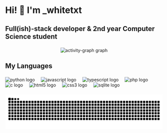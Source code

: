 <h1 align="left">Hi! 👋 I'm _whitetxt</h1>

###

<h2 align="left">Full(ish)-stack developer & 2nd year Computer Science student</h2>

###

<!--<div align="left">
  <img src="https://github-readme-stats.vercel.app/api?username=whitetxt&hide_title=false&hide_rank=false&show_icons=true&include_all_commits=true&count_private=true&disable_animations=false&theme=dark&locale=en&hide_border=false&order=1" height="150" alt="stats graph"  />
 <img align="right" height="150" src="https://whitetxt.dev/static/img/pfp_hires.png"  />
</div>-->

###

<div align="center">
  <img src="https://github-readme-activity-graph.vercel.app/graph?username=whitetxt&radius=16&theme=react&area=true&order=5" height="300" alt="activity-graph graph"  />
</div>

###

<h2 align="left">My Languages</h2>

###

<div align="left">
  <img src="https://cdn.jsdelivr.net/gh/devicons/devicon/icons/python/python-original.svg" height="48" alt="python logo"  />
  <img width="12" />
  <img src="https://cdn.jsdelivr.net/gh/devicons/devicon/icons/javascript/javascript-original.svg" height="48" alt="javascript logo"  />
  <img width="12" />
  <img src="https://cdn.jsdelivr.net/gh/devicons/devicon/icons/typescript/typescript-original.svg" height="48" alt="typescript logo"  />
  <img width="12" />
  <img src="https://cdn.jsdelivr.net/gh/devicons/devicon/icons/php/php-original.svg" height="48" alt="php logo"  />
  <img width="12" />
  <img src="https://cdn.jsdelivr.net/gh/devicons/devicon/icons/c/c-original.svg" height="48" alt="c logo"  />
  <img width="12" />
  <img src="https://cdn.jsdelivr.net/gh/devicons/devicon/icons/html5/html5-original.svg" height="48" alt="html5 logo"  />
  <img width="12" />
  <img src="https://cdn.jsdelivr.net/gh/devicons/devicon/icons/css3/css3-original.svg" height="48" alt="css3 logo"  />
  <img width="12" />
  <img src="https://cdn.jsdelivr.net/gh/devicons/devicon/icons/sqlite/sqlite-original.svg" height="48" alt="sqlite logo"  />
</div>

###

<img src="https://raw.githubusercontent.com/whitetxt/whitetxt/output/snake.svg" alt="Snake animation" />

###
